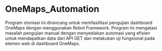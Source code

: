 # OneMaps_Automation
Program otomasi ini dirancang untuk memfasilitasi pengujian dashboard OneMaps dengan menggunakan Robot Framework. Program ini mengatasi masalah pengujian manual dengan menyediakan automasi yang efisien untuk mendapatkan data dari API GET dan melakukan uji fungsional pada elemen web di dashboard OneMaps.

